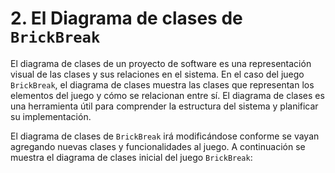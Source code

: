 # 2. El Diagrama de clases de `BrickBreak`

El diagrama de clases de un proyecto de software es una representación visual de las clases y sus relaciones en el
sistema. En el caso del juego `BrickBreak`, el diagrama de clases muestra las clases que representan los elementos del
juego y cómo se relacionan entre sí. El diagrama de clases es una herramienta útil para comprender la estructura del
sistema y planificar su implementación.

El diagrama de clases de `BrickBreak` irá modificándose conforme se vayan agregando nuevas clases y funcionalidades al
juego. A continuación se muestra el diagrama de clases inicial del juego `BrickBreak`:

